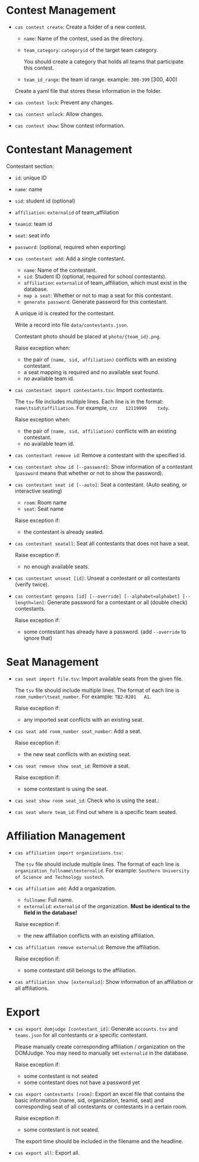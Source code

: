 # Contest Management

* `cas contest create`: Create a folder of a new contest.

  * `name`: Name of the contest, used as the directory.

  * `team_category`: `categoryid` of the target team category.

    You should create a category that holds all teams that participate this contest.

  * `team_id_range`: the team id range. example: `300-399` [300, 400)

  Create a yaml file that stores these information in the folder.

* `cas contest lock`: Prevent any changes.

* `cas contest unlock`: Allow changes.

* `cas contest show`: Show contest information.

# Contestant Management

Contestant section:

* `id`: unique ID
* `name`: name
* `sid`: student id (optional)
* `affiliation`: `externalid` of team_affiliation
* `teamid`: team id
* `seat`: seat info
* `password`: (optional, required when exporting)



* `cas contestant add`: Add a single contestant.

  * `name`: Name of the contestant.
  * `sid`: Student ID (optional, required for school contestants).
  * `affiliation`: `externalid` of team_affiliation, which must exist in the database.
  * `map a seat`: Whether or not to map a seat for this contestant.
  * `generate password`: Generate password for this contestant.

  A unique id is created for the contestant.

  Write a record into file `data/contestants.json`.

  Contestant photo should be placed at `photo/{team_id}.png`.

  Raise exception when:

  * the pair of `(name, sid, affiliation)` conflicts with an existing contestant.
  * a seat mapping is required and no available seat found.
  * no available team id.

* `cas contestant import contestants.tsv`: Import contestants.

  The `tsv` file includes multiple lines. Each line is in the format: `name\tsid\taffiliation`. For example, `czz	12119999	txdy`.

  Raise exception when:

  * the pair of `(name, sid, affiliation)` conflicts with an existing contestant.
  * no available team id.

* `cas contestant remove id`: Remove a contestant with the specified id.

* `cas contestant show id [--password]`: Show information of a contestant (`password` means that whether or not to show the password).

* `cas contestant seat id [--auto]`: Seat a contestant. (Auto seating, or interactive seating)

  * `room`: Room name
  * `seat`: Seat name

  Raise exception if:

  * the contestant is already seated.

* `cas contestant seatall`: Seat all contestants that does not have a seat.

  Raise exception if:

  * no enough available seats.

* `cas contestant unseat [id]`: Unseat a contestant or all contestants (verify twice).

* `cas contestant genpass [id] [--override] [--alphabet=alphabet] [--length=len]`: Generate password for a contestant or all (double check) contestants.

  Raise exception if:

  * some contestant has already have a password. (add `--override` to ignore that)

# Seat Management

* `cas seat import file.tsv`: Import available seats from the given file.

  The `tsv` file should include multiple lines. The format of each line is `room_number\tseat_number`. For example: `TB2-R201	A1`.

  Raise exception if:

  * any imported seat conflicts with an existing seat.

* `cas seat add room_number seat_number`: Add a seat.

  Raise exception if:

  * the new seat conflicts with an existing seat.

* `cas seat remove show seat_id`: Remove a seat.

  Raise exception if:

  * some contestant is using the seat.

* `cas seat show room seat_id`: Check who is using the seat.:

* `cas seat where team_id`: Find out where is a specific team seated.

# Affiliation Management

* `cas affiliation import organizations.tsv`: 

  The `tsv` file should include multiple lines. The format of each line is `organization_fullname\texternalid`. For example: `Southern University of Science and Technology	sustech`.

* `cas affiliation add`: Add a organization.

  * `fullname`: Full name.
  * `externalid`: `externalid` of the organization. **Must be identical to the field in the database!**

  Raise exception if:

  * the new affiliation conflicts with an existing affiliation.

* `cas affiliation remove externalid`: Remove the affiliation.

  Raise exception if:

  * some contestant still belongs to the affiliation.
  
* `cas affiliation show [externalid]`: Show information of an affiliation or all affiliations.

# Export

* `cas export domjudge [contestant_id]`: Generate `accounts.tsv` and `teams.json` for all contestants or a specific contestant.

  Please manually create corresponding affiliation / organization on the DOMJudge. You may need to manually set `externalid` in the database.

  Raise exception if:

  * some contestant is not seated
  * some contestant does not have a password yet

* `cas export contestants [room]`: Export an excel file that contains the basic information (name, sid, organization, teamid, seat) and corresponding seat of all contestants or contestants in a certain room.

  Raise exception if:

  * some contestant is not seated.

  The export time should be included in the filename and the headline.

* `cas export all`: Export all.
